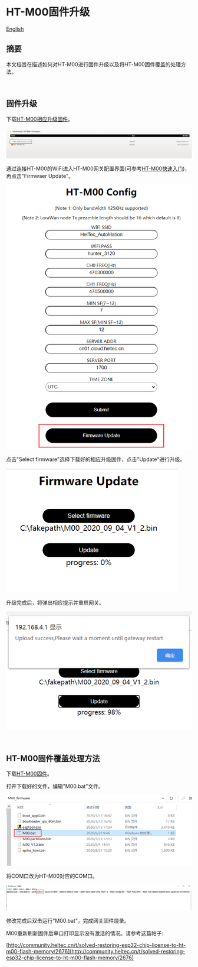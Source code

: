 # HT-M00固件升级
[English](https://heltec-automation-docs.readthedocs.io/en/latest/gateway/ht-m00/update_firmware.html)

## 摘要

本文档旨在描述如何对HT-M00进行固件升级以及将HT-M00固件覆盖的处理方法。

&nbsp;

## 固件升级

下载[HT-M00相应升级固件](https://resource.heltec.cn/download/HT-M00/firmware)。

![](img/update_firmware/01.png)

通过连接HT-M00的WiFi进入HT-M00网关配置界面(可参考[HT-M00快速入门](https://heltec-automation.readthedocs.io/zh_CN/latest/gateway/ht-m00/qucik_start.html))，再点击"Firmwaer Update"。

![](img/update_firmware/02.png)

点击"Select firmware"选择下载好的相应升级固件，点击"Update"进行升级。

![](img/update_firmware/03.png)

升级完成后，将弹出相应提示并重启网关。

![](img/update_firmware/04.png)

&nbsp;

## HT-M00固件覆盖处理方法

下载[HT-M00固件](https://resource.heltec.cn/download/HT-M00/firmware/M00_firmware_V1.4.zip)。

打开下载好的文件，编辑"M00.bat"文件。

![](img/update_firmware/05.png)

将COM口改为HT-M00对应的COM口。

![](img/update_firmware/06.png)

修改完成后双击运行"M00.bat"，完成网关固件烧录。

M00重新刷新固件后串口打印显示没有激活的情况。请参考这篇帖子:

[http://community.heltec.cn/t/solved-restoring-esp32-chip-license-to-ht-m00-flash-memory/2676](http://community.heltec.cn/t/solved-restoring-esp32-chip-license-to-ht-m00-flash-memory/2676)

```Tip:: 此固件版本为V1.4，可根据"固件升级"方法对固件进行升级。

```

